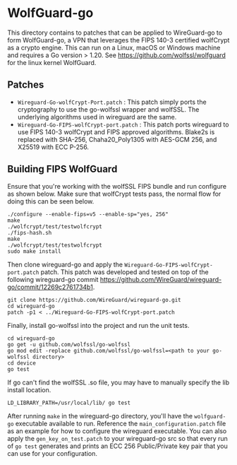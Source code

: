 # WolfGuard-go

This directory contains to patches that can be applied to WireGuard-go to form WolfGuard-go, a VPN that leverages the FIPS 140-3 certified wolfCrypt as a crypto engine. This can run on a Linux, macOS or Windows machine and requires a Go version > 1.20. See https://github.com/wolfssl/wolfguard for the linux kernel WolfGuard.

## Patches
- `Wireguard-Go-wolfCrypt-Port.patch` : This patch simply ports the cryptography to use the go-wolfssl wrapper and wolfSSL. The underlying algorithms used in wireguard are the same.
- `Wireguard-Go-FIPS-wolfCrypt-port.patch` : This patch ports wireguard to use FIPS 140-3 wolfCrypt and FIPS approved algorithms. Blake2s is replaced with SHA-256, Chaha20_Poly1305 with AES-GCM 256, and X25519 with ECC P-256.

## Building FIPS WolfGuard
Ensure that you're working with the wolfSSL FIPS bundle and run configure as shown below. Make sure that wolfCrypt tests pass, the normal flow for doing this can be seen below.
```
./configure --enable-fips=v5 --enable-sp="yes, 256"
make
./wolfcrypt/test/testwolfcrypt
./fips-hash.sh
make
./wolfcrypt/test/testwolfcrypt
sudo make install
```

Then clone wireguard-go and apply the `Wireguard-Go-FIPS-wolfCrypt-port.patch` patch. This patch was developed and tested on top of the following wireguard-go commit https://github.com/WireGuard/wireguard-go/commit/12269c2761734b1.
```
git clone https://github.com/WireGuard/wireguard-go.git
cd wireguard-go
patch -p1 < ../Wireguard-Go-FIPS-wolfCrypt-port.patch
```

Finally, install go-wolfssl into the project and run the unit tests.
```
cd wireguard-go
go get -u github.com/wolfssl/go-wolfssl 
go mod edit -replace github.com/wolfssl/go-wolfssl=<path to your go-wolfssl directory>
cd device
go test
```

If go can't find the wolfSSL .so file, you may have to manually specify the lib install location.
```
LD_LIBRARY_PATH=/usr/local/lib/ go test
```

After running `make` in the wireguard-go directory, you'll have the `wolfguard-go` executable available to run. Reference the `main_configuration.patch` file as an example for how to configure the wireguard executable. You can also apply the `gen_key_on_test.patch` to your wireguard-go src so that every run of `go test` generates and prints an ECC 256 Public/Private key pair that you can use for your configuration. 
